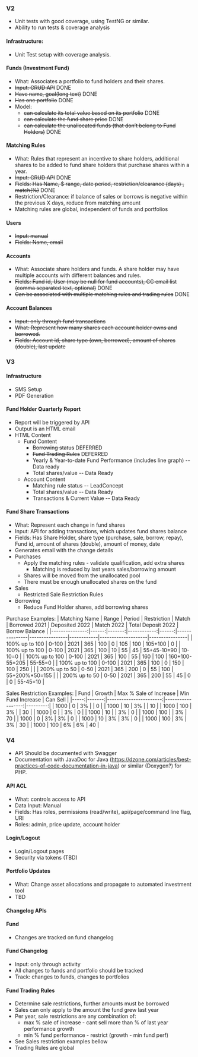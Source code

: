 ### V2

* Unit tests with good coverage, using TestNG or similar.
* Ability to run tests & coverage analysis

#### Infrastructure:
* Unit Test setup with coverage analysis.

#### Funds (Investment Fund)
* What: Associates a portfolio to fund holders and their shares.
* ~~Input: CRUD API~~ DONE
* ~~Have name, goal(long text)~~ DONE
* ~~Has one portfolio~~ DONE
* Model:
    * ~~can calculate its total value based on its portfolio~~ DONE
    * ~~can calculate the fund share price~~ DONE
    * ~~can calculate the unallocated funds (that don’t belong to Fund Holders)~~ DONE

#### Matching Rules
* What: Rules that represent an incentive to share holders, additional shares to be added to fund share holders that purchase shares within a year.
* ~~Input: CRUD API~~ DONE
* ~~Fields: Has Name, $ range, date period, restriction/clearance (days) , match(%)~~ DONE
* Restriction/Clearance: if balance of sales or borrows is negative within the previous X days, reduce from matching amount
* Matching rules are global, independent of funds and portfolios

#### Users
* ~~Input: manual~~
* ~~Fields: Name, email~~

#### Accounts
* What: Associate share holders and funds. A share holder may have multiple accounts with different balances and rules.
* ~~Fields: Fund id, User (may be null for fund accounts), CC email list (comma separated text, optional)~~ DONE
* ~~Can be associated with multiple matching rules and trading rules~~ DONE

#### Account Balances
* ~~Input: only through fund transactions~~
* ~~What: Represent how many shares each account holder owns and borrowed.~~
* ~~Fields: Account id, share type (own, borrowed), amount of shares (double), last update~~

### V3

#### Infrastructure
* SMS Setup
* PDF Generation

#### Fund Holder Quarterly Report
* Report will be triggered by API
* Output is an HTML email 
* HTML Content
    * Fund Content
        * ~~Borrowing status~~ DEFERRED
        * ~~Fund Trading Rules~~ DEFERRED
        * Yearly & Year-to-date Fund Performance (includes line graph) -- Data ready
        * Total shares/value -- Data Ready
    * Account Content
        * Matching rule status -- LeadConcept
        * Total shares/value -- Data Ready
        * Transactions & Current Value -- Data Ready


#### Fund Share Transactions
* What: Represent each change in fund shares
* Input: API for adding transactions, which updates fund shares balance
* Fields: Has Share Holder, share type (purchase, sale, borrow, repay), Fund id, amount of shares (double), amount of money, date
* Generates email with the change details
* Purchases
    * Apply the matching rules - validate qualification, add extra shares
        * Matching is reduced by last years sales/borrowing amount
    * Shares will be moved from the unallocated pool
    * There must be enough unallocated shares on the fund
* Sales
    * Restricted Sale Restriction Rules
* Borrowing
    * Reduce Fund Holder shares, add borrowing shares

Purchase Examples:
|  Matching Name | Range | Period | Restriction | Match | Borrowed 2021 | Deposited 2022 | Match 2022 | Total Deposit 2022 | Borrow Balance |
|---------------:|------:|-------:|------------:|------:|---------------|----------------|------------|--------------------|----------------|
| 100% up to 100 | 0-100 | 2021   | 365         | 100   | 0             | 105            | 100        | 105+100            | 0              |
| 100% up to 100 | 0-100 | 2021   | 365         | 100   | 10            | 55             | 45         | 55+45-10=90        | 10-10=0        |
| 100% up to 100 | 0-100 | 2021   | 365         | 100   | 55            | 160            | 100        | 160+100-55=205     | 55-55=0        |
| 100% up to 100 | 0-100 | 2021   | 365         | 100   | 0             | 150            | 100        | 250                |                |
| 200% up to 50  | 0-50  | 2021   | 365         | 200   | 0             | 55             | 100        | 55+200%*50=155     |                |
| 200% up to 50  | 0-50  | 2021   | 365         | 200   | 55            | 45             | 0          | 0                  | 55-45=10       |


Sales Restriction Examples:
| Fund | Growth | Max % Sale of Increase | Min Fund Increase | Can Sell |
|-----:|-------:|-----------------------:|------------------:|---------:|
| 1000 | 0      | 3%                     |                   | 0        |
| 1000 | 10     | 3%                     |                   | 10       |
| 1000 | 100    | 3%                     |                   | 30       |
| 1000 | 0      |                        | 3%                | 0        |
| 1000 | 10     |                        | 3%                | 0        |
| 1000 | 100    |                        | 3%                | 70       |
| 1000 | 0      | 3%                     | 3%                | 0        |
| 1000 | 10     | 3%                     | 3%                | 0        |
| 1000 | 100    | 3%                     | 3%                | 30       |
| 1000 | 100    | 6%                     | 6%                | 40       |


### V4

* API Should be documented with Swagger
* Documentation with JavaDoc for Java (https://dzone.com/articles/best-practices-of-code-documentation-in-java) or similar (Doxygen?) for PHP.

#### API ACL
* What: controls access to API
* Data Input: Manual
* Fields: Has roles, permissions (read/write), api/page/command line flag, URI 
* Roles: admin, price update, account holder

#### Login/Logout
* Login/Logout pages
* Security via tokens (TBD)

#### Portfolio Updates
* What: Change asset allocations and propagate to automated investment tool
* TBD

#### Changelog APIs

#### Fund
* Changes are tracked on fund changelog

#### Fund Changelog
* Input: only through activity
* All changes to funds and portfolio should be tracked 
* Track: changes to funds, changes to portfolios


#### Fund Trading Rules
* Determine sale restrictions, further amounts must be borrowed
* Sales can only apply to the amount the fund grew last year
* Per year, sale restrictions are any combination of:
    * max % sale of increase - cant sell more than % of last year performance growth
    * min % fund performance - restrict (growth - min fund perf)
* See Sales restriction examples bellow
* Trading Rules are global

